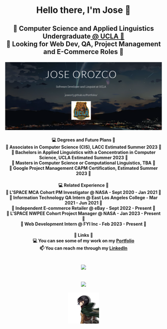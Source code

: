 <h1 align="center">
  Hello there, I'm Jose 👋
   <!-- <h1 align="center">
  <!-- <img alt="Halcyon Logo" src="https://github.com/JoseOr1j/Portfolio/blob/master/img/uclabruins.jpg" width="400" /> -->
</h1> 
</h1>

<h2>
<p align="center">
  🍁 Computer Science and Applied Linguistics Undergraduate<a href="https://www.ucla.edu/"> @ UCLA 🍁</a>
  <br>
  🍂 Looking for Web Dev, QA, Project Management and E-Commerce Roles 🍂
</p>
  </h2>
<!-- <p align="center"> -->

![Banner](https://github.com/JoseOr1j/JoseOr1j/blob/master/Github-Banner.png)

<h4>
  <p align="center">💻 Degrees and Future Plans 💬
    <br>
     🍁 Associates in Computer Science (CIS), LACC Estimated Summer 2023 🍁 </a>
    <br>
     🍁 Bachelors in Applied Linguistics with a Concentration in Computer Science, UCLA Estimated Summer 2023 🍁
     <br>
    🍁 Masters in Computer Science or Computational Linguistics, TBA 🍁
    <br>
     🍁 Google Project Management CAPM Certification, Estimated Summer 2023 🍁
     <br>
</h4>

<h4>
  <p align="center">💻 Related Experience 💬
    <br>
     🍁 L'SPACE MCA Cohort PM Investigator @ NASA - Sept 2020 - Jan 2021 🍁 </a>
    <br>
     🍁 Information Technology QA Intern @ East Los Angeles College - Mar 2021 - Jun 2021 🍁
     <br>
    🍁 Independent E-commerce Retailer @ eBay - Sept 2022 - Present 🍁
    <br>
    🍁 L'SPACE NWPEE Cohort Project Manager @ NASA - Jan 2023 - Present 🍁
    <br>
    🍁 Web Development Intern @ FYI Inc - Feb 2023 - Present 🍁
</h4>


<h4>
  <p align="center">🌱 Links 🌱
    <br>
    💻 You can see some of my work on my <a href="https://joseor1j.github.io/Portfolio/"> Portfolio </a>
    <br>
    📫 You can reach me through my <a href="https://linkedin.com/in/jose-orozco-3134a4191/"> LinkedIn </a>
    <br>
</h4>
<!--💻 You can see some of my work on my [Portfolio] (joseor1j.github.io/Portfolio/) 
- - 📫 You can reach me through my [LinkedIn](linkedin.com/in/jose-orozco-3134a4191/) 
-->

<!--### Here are Some of my Stats:
[![Top Langs](https://github-readme-stats.vercel.app/api/top-langs/?username=JoseOr1j&layout=compact&show_icons=true&theme=radical)](https://github.com/JoseOr1j/github-readme-stats)
<br>
[![Jose's GitHub stats](https://github-readme-stats.vercel.app/api?username=JoseOr1j&&layout=compact&show_icons=true&theme=radical)](https://github.com/JoseOr1j/github-readme-stats)
-->

<h4>
  <p align="center">
    <br>
    <a href="https://github.com/JoseOr1j/github-readme-stats">
    <img align="center" src="https://github-readme-stats.vercel.app/api/top-langs/?username=JoseOr1j&layout=compact&show_icons=true&theme=radical)"/>
</a>
  </p>
</h4>

<h4>
  <p align="center">
    <br>
    <a href="https://github.com/JoseOr1j/github-readme-stats">
    <img align="center" src="https://github-readme-stats.vercel.app/api?username=JoseOr1j&&layout=compact&show_icons=true&theme=radical)"/>
</a>
  </p>
</h4>


 <p align="center">
  <img alt="Halcyon Logo" src="https://github.com/JoseOr1j/Portfolio/blob/master/img/mikasa.png" width="100" />
</p>
<!-- ⚡ Fun fact: I am a community college transfer student. -->
<!--
**JoseOr1j/JoseOr1j** is a ✨ _special_ ✨ repository because its `README.md` (this file) appears on your GitHub profile.
LAST UPDATED: 6:13 PM - 1/13/23
-->
